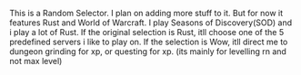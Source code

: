 This is a Random Selector. I plan on adding more stuff to it. But for now it features Rust and World of Warcraft. I play Seasons of Discovery(SOD) and i play a lot of Rust. 
If the original selection is Rust, itll choose one of the 5 predefined servers i like to play on. 
If the selection is Wow, itll direct me to dungeon grinding for xp, or questing for xp. (its mainly for levelling rn and not max level)
